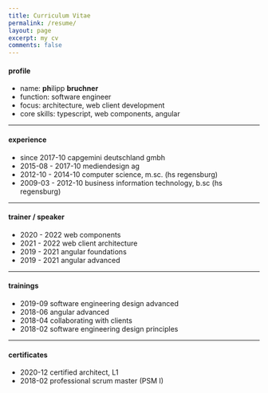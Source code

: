 ```yaml
---
title: Curriculum Vitae
permalink: /resume/
layout: page
excerpt: my cv
comments: false
---
```


#### profile

- name: <strong>ph</strong>ilipp <strong>bruchner</strong>
- function: software engineer
- focus: architecture, web client development
- core skills: typescript, web components, angular

<hr>

#### experience

- since 2017-10       capgemini deutschland gmbh
- 2015-08 - 2017-10   mediendesign ag
- 2012-10 - 2014-10   computer science, m.sc. (hs regensburg)
- 2009-03 - 2012-10   business information technology, b.sc (hs regensburg)

<hr>

#### trainer / speaker

- 2020 - 2022   web components
- 2021 - 2022   web client architecture
- 2019 - 2021   angular foundations
- 2019 - 2021   angular advanced

<hr>

#### trainings

- 2019-09     software engineering design advanced
- 2018-06     angular advanced
- 2018-04     collaborating with clients
- 2018-02     software engineering design principles

<hr>

#### certificates

- 2020-12 certified architect, L1
- 2018-02 professional scrum master (PSM I)